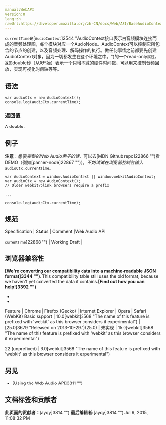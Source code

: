 ```yaml
---
manual:WebAPI
version:0
lang:zh
rawUrl:https://developer.mozilla.org/zh-CN/docs/Web/API/BaseAudioContext/currentTime
---
```






`currentTime是`[`AudioContext`]2544 "AudioContext接口表示由音频模块连接而成的音频处理图，每个模块对应一个AudioNode。AudioContext可以控制它所包含的节点的创建，以及音频处理、解码操作的执行。做任何事情之前都要先创建AudioContext对象，因为一切都发生在这个环境之中。")的一个read-only`属性，返回`double秒（从0开始）表示一个只增不减的硬件时间戳，可以用来控制音频回放，实现可视化时间轴等等。



## 语法<a name="语法"></a>

```
var audioCtx = new AudioContext();
console.log(audioCtx.currentTime);
```

### 返回值<a name="返回值"></a>


A double.


## 例子<a name="例子"></a>


**注意**：想要<em>完整的</em><em>Web Audio例子的话，</em>可以去[MDN Github repo]22866 "")看DEMO（例如[panner-node]22867 "")）。<em>不妨试试在浏览器控制台输入</em>`audioCtx.currentTime。`



```
var AudioContext = window.AudioContext || window.webkitAudioContext;
var audioCtx = new AudioContext();
// Older webkit/blink browsers require a prefix

...

console.log(audioCtx.currentTime); 

```

## 规范<a name="规范"></a>
Specification | Status | Comment 
[Web Audio API<br></br><small>currentTime</small>]22868 "") | Working Draft |  


## 浏览器兼容性<a name="浏览器兼容性"></a>


**[We&#39;re converting our compatibility data into a machine-readable JSON format]3344 "")**. This compatibility table still uses the old format, because we haven&#39;t yet converted the data it contains.**[Find out how you can help!]3392 "")**


* 
* 
Feature | Chrome | Firefox (Gecko) | Internet Explorer | Opera | Safari (WebKit) 
Basic support | 10.0[webkit]3568 "The name of this feature is prefixed with 'webkit' as this browser considers it experimental") | [25.0]3679 "Released on 2013-10-29.")(25.0) | 未实现 | 15.0[webkit]3568 "The name of this feature is prefixed with 'webkit' as this browser considers it experimental")<br></br>22 (unprefixed) | 6.0[webkit]3568 "The name of this feature is prefixed with 'webkit' as this browser considers it experimental") 





## 另见<a name="另见"></a>

* [Using the Web Audio API]3811 "")



## 文档标签和贡献者
**此页面的贡献者：**[ayqy]3814 "")
**最后编辑者:**[ayqy]3814 ""),<time>Jul 9, 2015, 11:08:32 PM</time>


